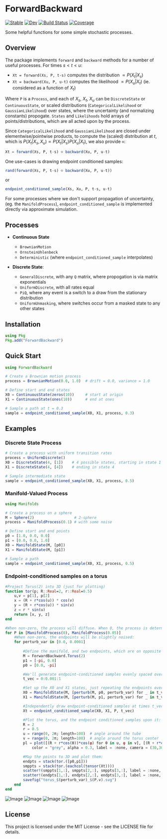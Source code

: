 # ForwardBackward

[![Stable](https://img.shields.io/badge/docs-stable-blue.svg)](https://MurrellGroup.github.io/ForwardBackward.jl/stable/)
[![Dev](https://img.shields.io/badge/docs-dev-blue.svg)](https://MurrellGroup.github.io/ForwardBackward.jl/dev/)
[![Build Status](https://github.com/MurrellGroup/ForwardBackward.jl/actions/workflows/CI.yml/badge.svg?branch=main)](https://github.com/MurrellGroup/ForwardBackward.jl/actions/workflows/CI.yml?query=branch%3Amain)
[![Coverage](https://codecov.io/gh/MurrellGroup/ForwardBackward.jl/branch/main/graph/badge.svg)](https://codecov.io/gh/MurrellGroup/ForwardBackward.jl)

Some helpful functions for some simple stochastic processes.

## Overview

The package implements `forward` and `backward` methods for a number of useful processes. For times $s < t < u$:
- `Xt = forward(Xs, P, t-s)` computes the distribution $\propto P(X_t | X_s)$
- `Xt = backward(Xu, P, u-t)` computes the likelihood $\propto P(X_u | X_t)$ (ie. considered as a function of $X_t$)

Where `P` is a `Process`, and each of $X_s$, $X_t$, $X_u$ can be `DiscreteState` or `ContinuousState`, or scaled distributions (`CategoricalLikelihood` or `GaussianLikelihood`) over states, where the uncertainty (and normalizing constants) propogate. `States` and `Likelihoods` hold arrays of points/distributions, which are all acted upon by the process. 

Since `CategoricalLikelihood` and `GaussianLikelihood` are closed under elementwise/pointwise products, to compute the (scaled) distribution at $t$, which is $P(X_t | X_s, X_u) ∝ P(X_t | X_s)P(X_u | X_t)$, we also provide `⊙`:

```julia
Xt = forward(Xs, P, t-s) ⊙ backward(Xu, P, u-t)
```

One use-cases is drawing endpoint conditioned samples:
```julia
rand(forward(Xs, P, t-s) ⊙ backward(Xu, P, u-t))
```
or
```julia
endpoint_conditioned_sample(Xs, Xu, P, t-s, u-t)
```

For some processes where we don't support propagation of uncertainty, (eg. the `ManifoldProcess`), `endpoint_conditioned_sample` is implemented directly via approximate simulation.

## Processes
- **Continuous State**
  - `BrownianMotion`
  - `OrnsteinUhlenbeck`
  - `Deterministic` (where `endpoint_conditioned_sample` interpolates)
  
- **Discrete State**:
  - `GeneralDiscrete`, with any `Q` matrix, where propogation is via matrix exponentials
  - `UniformDiscrete`, with all rates equal
  - `PiQ`, where any event is a switch to a draw from the stationary distribution
  - `UniformUnmasking`, where switches occur from a masked state to any other states

## Installation

```julia
using Pkg
Pkg.add("ForwardBackward")
```

## Quick Start

```julia
using ForwardBackward

# Create a Brownian motion process
process = BrownianMotion(0.0, 1.0)  # drift = 0.0, variance = 1.0

# Define start and end states
X0 = ContinuousState(zeros(10))     # start at origin
X1 = ContinuousState(ones(10))      # end at ones

# Sample a path at t = 0.3
sample = endpoint_conditioned_sample(X0, X1, process, 0.3)
```

## Examples

### Discrete State Process
```julia
# Create a process with uniform transition rates
process = UniformDiscrete()
X0 = DiscreteState(4, [1])    # 4 possible states, starting in state 1
X1 = DiscreteState(4, [4])    # ending in state 4

# Sample intermediate state
sample = endpoint_conditioned_sample(X0, X1, process, 0.5)
```

### Manifold-Valued Process
```julia
using Manifolds

# Create a process on a sphere
M = Sphere(2)                  # 2-sphere
process = ManifoldProcess(0.1) # with some noise

# Define start and end points
p0 = [1.0, 0.0, 0.0]
p1 = [0.0, 0.0, 1.0]
X0 = ManifoldState(M, [p0])
X1 = ManifoldState(M, [p1])

# Sample a path
sample = endpoint_conditioned_sample(X0, X1, process, 0.5)
```

### Endpoint-conditioned samples on a torus

```julia
#Project Torus(2) into 3D (just for plotting)
function tor(p; R::Real=2, r::Real=0.5)
    u,v = p[1], p[2]
    x = (R + r*cos(u)) * cos(v)
    y = (R + r*cos(u)) * sin(v)
    z = r * sin(u)
    return [x, y, z]
end

#When non-zero, the process will diffuse. When 0, the process is deterministic:
for P in [ManifoldProcess(0), ManifoldProcess(0.05)]
    #When non-zero, the endpoints will be slightly noised:
    for perturb_var in [0.0, 0.0001] 
     
        #Define the manifold, and two endpoints, which are on opposite sides (in both dims) of the torus:
        M = ForwardBackward.Torus(2)
        p1 = [-pi, 0.0]
        p0 = [0.0, -pi]

        #We'll generate endpoint-conditioned samples evenly spaced over time:
        t_vec = 0:0.001:1

        #Set up the X0 and X1 states, just repeating the endpoints over and over:
        X0 = ManifoldState(M, [perturb(M, p0, perturb_var) for _ in t_vec])
        X1 = ManifoldState(M, [perturb(M, p1, perturb_var) for _ in t_vec])

        #Independently draw endpoint-conditioned samples at times t_vec:
        Xt = endpoint_conditioned_sample(X0, X1, P, t_vec)

        #Plot the torus, and the endpoint conditioned samples upon it:
        R = 2
        r = 0.5
        u = range(0, 2π; length=100)  # angle around the tube
        v = range(0, 2π; length=100)  # angle around the torus center
        pl = plot([(R + r*cos(θ))*cos(φ) for θ in u, φ in v], [(R + r*cos(θ))*sin(φ) for θ in u, φ in v], [r*sin(θ) for θ in u, φ in v],
            color = "grey", alpha = 0.3, label = :none, camera = (30,30))

        #Map the points to 3D and plot them:
        endpts = stack(tor.([p0,p1]))
        smppts = stack(tor.(eachcol(tensor(Xt))))
        scatter!(smppts[1,:], smppts[2,:], smppts[3,:], label = :none, msw = 0, ms = 1.5, color = "blue", alpha = 0.5)
        scatter!(endpts[1,:], endpts[2,:], endpts[3,:], label = :none, msw = 0, ms = 2.5, color = "red")
        savefig("torus_$(perturb_var)_$(P.v).svg")
    end
end
```
![Image](https://github.com/user-attachments/assets/21410c12-fd16-4542-b323-5f048e878bb5)
![Image](https://github.com/user-attachments/assets/a88d67a1-87f6-44a2-9b70-2315c3eaa983)
![Image](https://github.com/user-attachments/assets/fb3dc348-3fcf-4a3c-b120-521db0a9350d)
![Image](https://github.com/user-attachments/assets/06e65a05-cc3d-4cfb-95cc-d6c27b0211c7)

## License

This project is licensed under the MIT License - see the LICENSE file for details.
